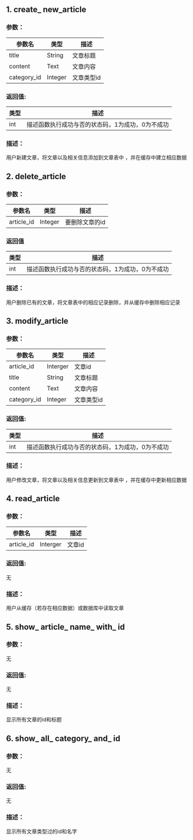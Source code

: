 ## 1. create_ new_article

### 参数：

参数名|类型|描述
----|----|----  
title|String|文章标题
content|Text|文章内容 
category_id|Integer|文章类型id
 

### 返回值:

类型|描述
---|---
int|描述函数执行成功与否的状态码，1为成功，0为不成功

### 描述：  

用户新建文章，将文章以及相关信息添加到文章表中 ，并在缓存中建立相应数据 

## 2. delete_article  

### 参数：  
参数名|类型|描述
----|----|----
article_id|Integer|要删除文章的id

### 返回值  
  
类型|描述
---|---
int|描述函数执行成功与否的状态码，1为成功，0为不成功
  
### 描述：  
  
用户删除已有的文章，将文章表中的相应记录删除，并从缓存中删除相应记录  

## 3. modify_article

### 参数：

参数名|类型|描述
----|----|---- 
article_id|Interger|文章id 
title|String|文章标题
content|Text|文章内容
category_id|Integer|文章类型id  

### 返回值:

类型|描述
---|---
int|描述函数执行成功与否的状态码，1为成功，0为不成功

### 描述：  

用户修改文章，将文章以及相关信息更新到文章表中 ，并在缓存中更新相应数据   

## 4. read_article

### 参数：

参数名|类型|描述
----|----|---- 
article_id|Interger|文章id  

### 返回值:

无

### 描述：  

用户从缓存（若存在相应数据）或数据库中读取文章  

## 5. show_ article_ name_ with_ id

### 参数：

无  

### 返回值:

无

### 描述：  

显示所有文章的id和标题  

## 6. show_ all_ category_ and_ id

### 参数：

无  

### 返回值:

无

### 描述：  

显示所有文章类型过的id和名字